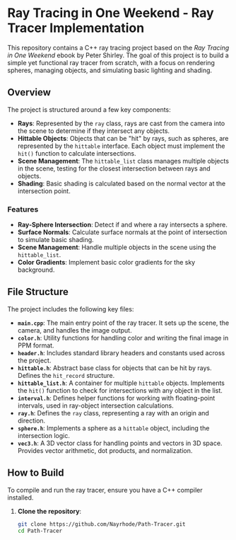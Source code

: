 # Ray Tracing in One Weekend - Ray Tracer Implementation

This repository contains a C++ ray tracing project based on the *Ray Tracing in One Weekend* ebook by Peter Shirley. The goal of this project is to build a simple yet functional ray tracer from scratch, with a focus on rendering spheres, managing objects, and simulating basic lighting and shading.

## Overview

The project is structured around a few key components:
- **Rays**: Represented by the `ray` class, rays are cast from the camera into the scene to determine if they intersect any objects.
- **Hittable Objects**: Objects that can be "hit" by rays, such as spheres, are represented by the `hittable` interface. Each object must implement the `hit()` function to calculate intersections.
- **Scene Management**: The `hittable_list` class manages multiple objects in the scene, testing for the closest intersection between rays and objects.
- **Shading**: Basic shading is calculated based on the normal vector at the intersection point.

### Features

- **Ray-Sphere Intersection**: Detect if and where a ray intersects a sphere.
- **Surface Normals**: Calculate surface normals at the point of intersection to simulate basic shading.
- **Scene Management**: Handle multiple objects in the scene using the `hittable_list`.
- **Color Gradients**: Implement basic color gradients for the sky background.

## File Structure

The project includes the following key files:

- **`main.cpp`**: The main entry point of the ray tracer. It sets up the scene, the camera, and handles the image output.
- **`color.h`**: Utility functions for handling color and writing the final image in PPM format.
- **`header.h`**: Includes standard library headers and constants used across the project.
- **`hittable.h`**: Abstract base class for objects that can be hit by rays. Defines the `hit_record` structure.
- **`hittable_list.h`**: A container for multiple `hittable` objects. Implements the `hit()` function to check for intersections with any object in the list.
- **`interval.h`**: Defines helper functions for working with floating-point intervals, used in ray-object intersection calculations.
- **`ray.h`**: Defines the `ray` class, representing a ray with an origin and direction.
- **`sphere.h`**: Implements a sphere as a `hittable` object, including the intersection logic.
- **`vec3.h`**: A 3D vector class for handling points and vectors in 3D space. Provides vector arithmetic, dot products, and normalization.

## How to Build

To compile and run the ray tracer, ensure you have a C++ compiler installed.

1. **Clone the repository**:
   ```bash
   git clone https://github.com/Nayrhode/Path-Tracer.git
   cd Path-Tracer
